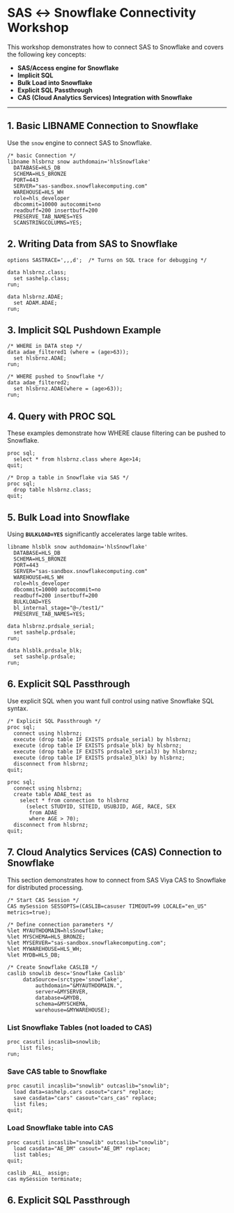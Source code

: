 # SAS ↔ Snowflake Connectivity Workshop

This workshop demonstrates how to connect SAS to Snowflake and covers the following key concepts:
- **SAS/Access engine for Snowflake**
- **Implicit SQL**
- **Bulk Load into Snowflake**
- **Explicit SQL Passthrough**
- **CAS (Cloud Analytics Services) Integration with Snowflake**

---


## 1. Basic LIBNAME Connection to Snowflake

Use the `snow` engine to connect SAS to Snowflake.

```sas
/* basic Connection */
libname hlsbrnz snow authdomain='hlsSnowflake'
  DATABASE=HLS_DB
  SCHEMA=HLS_BRONZE
  PORT=443
  SERVER="sas-sandbox.snowflakecomputing.com"
  WAREHOUSE=HLS_WH
  role=hls_developer
  dbcommit=10000 autocommit=no
  readbuff=200 insertbuff=200
  PRESERVE_TAB_NAMES=YES
  SCANSTRINGCOLUMNS=YES;
```
## 2. Writing Data from SAS to Snowflake
```sas
options SASTRACE=',,,d';  /* Turns on SQL trace for debugging */

data hlsbrnz.class;
  set sashelp.class;
run;

data hlsbrnz.ADAE;
  set ADAM.ADAE;
run;
```

## 3. Implicit SQL Pushdown Example
```sas
/* WHERE in DATA step */
data adae_filtered1 (where = (age>63));
  set hlsbrnz.ADAE;
run;

/* WHERE pushed to Snowflake */
data adae_filtered2;
  set hlsbrnz.ADAE(where = (age>63));
run;
```

## 4. Query with PROC SQL
These examples demonstrate how WHERE clause filtering can be pushed to Snowflake.

```sas
proc sql;
  select * from hlsbrnz.class where Age>14;
quit;

/* Drop a table in Snowflake via SAS */
proc sql;
  drop table hlsbrnz.class;
quit;
```

## 5. Bulk Load into Snowflake
Using **`BULKLOAD=YES`** significantly accelerates large table writes.

```sas
libname hlsblk snow authdomain='hlsSnowflake'
  DATABASE=HLS_DB
  SCHEMA=HLS_BRONZE
  PORT=443
  SERVER="sas-sandbox.snowflakecomputing.com"
  WAREHOUSE=HLS_WH
  role=hls_developer
  dbcommit=10000 autocommit=no
  readbuff=200 insertbuff=200
  BULKLOAD=YES
  bl_internal_stage="@~/test1/"
  PRESERVE_TAB_NAMES=YES;

data hlsbrnz.prdsale_serial;
  set sashelp.prdsale;
run;

data hlsblk.prdsale_blk;
  set sashelp.prdsale;
run;
```
## 6. Explicit SQL Passthrough
Use explicit SQL when you want full control using native Snowflake SQL syntax.

```sas
/* Explicit SQL Passthrough */
proc sql;
  connect using hlsbrnz;
  execute (drop table IF EXISTS prdsale_serial) by hlsbrnz;
  execute (drop table IF EXISTS prdsale_blk) by hlsbrnz;
  execute (drop table IF EXISTS prdsale3_serial3) by hlsbrnz;
  execute (drop table IF EXISTS prdsale3_blk) by hlsbrnz;
  disconnect from hlsbrnz;
quit;

proc sql;
  connect using hlsbrnz;
  create table ADAE_test as
    select * from connection to hlsbrnz
      (select STUDYID, SITEID, USUBJID, AGE, RACE, SEX
       from ADAE
       where AGE > 70);
  disconnect from hlsbrnz;
quit;
```
## 7. Cloud Analytics Services (CAS) Connection to Snowflake
This section demonstrates how to connect from SAS Viya CAS to Snowflake for distributed processing.

```sas
/* Start CAS Session */
CAS mySession SESSOPTS=(CASLIB=casuser TIMEOUT=99 LOCALE="en_US" metrics=true);

/* Define connection parameters */
%let MYAUTHDOMAIN=hlsSnowflake;
%let MYSCHEMA=HLS_BRONZE;
%let MYSERVER="sas-sandbox.snowflakecomputing.com";
%let MYWAREHOUSE=HLS_WH;
%let MYDB=HLS_DB;

/* Create Snowflake CASLIB */
caslib snowlib desc='Snowflake Caslib'
     dataSource=(srctype='snowflake',
         authdomain="&MYAUTHDOMAIN.",
         server=&MYSERVER,
         database=&MYDB,
         schema=&MYSCHEMA,
         warehouse=&MYWAREHOUSE);
```
### List Snowflake Tables (not loaded to CAS)
```sas
proc casutil incaslib=snowlib;
    list files;
run;
```
### Save CAS table to Snowflake
```sas
proc casutil incaslib="snowlib" outcaslib="snowlib";
  load data=sashelp.cars casout="cars" replace;
  save casdata="cars" casout="cars_cas" replace;
  list files;
quit;
```
### Load Snowflake table into CAS
```sas
proc casutil incaslib="snowlib" outcaslib="snowlib";
  load casdata="AE_DM" casout="AE_DM" replace;
  list tables;
quit;

caslib _ALL_ assign;
cas mySession terminate;
```

## 

## 6. Explicit SQL Passthrough
